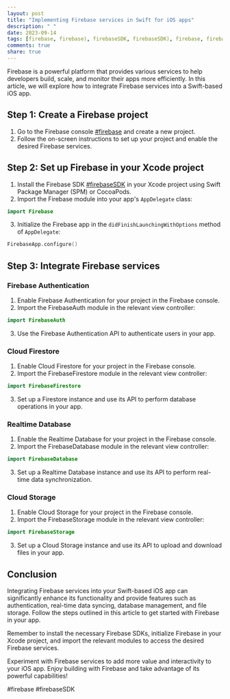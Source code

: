 ```yaml
---
layout: post
title: "Implementing Firebase services in Swift for iOS apps"
description: " "
date: 2023-09-14
tags: [firebase, firebase), firebaseSDK, firebaseSDK), firebase, firebaseSDK]
comments: true
share: true
---
```


Firebase is a powerful platform that provides various services to help developers build, scale, and monitor their apps more efficiently. In this article, we will explore how to integrate Firebase services into a Swift-based iOS app.

## Step 1: Create a Firebase project

1. Go to the Firebase console [#firebase](#firebase) and create a new project.
2. Follow the on-screen instructions to set up your project and enable the desired Firebase services.

## Step 2: Set up Firebase in your Xcode project

1. Install the Firebase SDK [#firebaseSDK](#firebaseSDK) in your Xcode project using Swift Package Manager (SPM) or CocoaPods.
2. Import the Firebase module into your app's `AppDelegate` class:

```swift
import Firebase
```

3. Initialize the Firebase app in the `didFinishLaunchingWithOptions` method of `AppDelegate`:

```swift
FirebaseApp.configure()
```

## Step 3: Integrate Firebase services

### Firebase Authentication

1. Enable Firebase Authentication for your project in the Firebase console.
2. Import the FirebaseAuth module in the relevant view controller:

```swift
import FirebaseAuth
```

3. Use the Firebase Authentication API to authenticate users in your app.

### Cloud Firestore

1. Enable Cloud Firestore for your project in the Firebase console.
2. Import the FirebaseFirestore module in the relevant view controller:

```swift
import FirebaseFirestore
```

3. Set up a Firestore instance and use its API to perform database operations in your app.

### Realtime Database

1. Enable the Realtime Database for your project in the Firebase console.
2. Import the FirebaseDatabase module in the relevant view controller:

```swift
import FirebaseDatabase
```

3. Set up a Realtime Database instance and use its API to perform real-time data synchronization.

### Cloud Storage

1. Enable Cloud Storage for your project in the Firebase console.
2. Import the FirebaseStorage module in the relevant view controller:

```swift
import FirebaseStorage
```

3. Set up a Cloud Storage instance and use its API to upload and download files in your app.

## Conclusion

Integrating Firebase services into your Swift-based iOS app can significantly enhance its functionality and provide features such as authentication, real-time data syncing, database management, and file storage. Follow the steps outlined in this article to get started with Firebase in your app.

Remember to install the necessary Firebase SDKs, initialize Firebase in your Xcode project, and import the relevant modules to access the desired Firebase services.

Experiment with Firebase services to add more value and interactivity to your iOS app. Enjoy building with Firebase and take advantage of its powerful capabilities!

#firebase #firebaseSDK